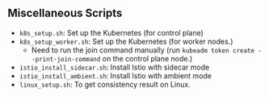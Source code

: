 ## Miscellaneous Scripts

- `k8s_setup.sh`: Set up the Kubernetes (for control plane)
- `k8s_setup_worker.sh`: Set up the Kubernetes (for worker nodes.)
    - Need to run the join command manually (run `kubeadm token create --print-join-command` on the control plane node.)
- `istio_install_sidecar.sh`: Install Istio with sidecar mode
- `istio_install_ambient.sh`: Install Istio with ambient mode
- `linux_setup.sh`: To get consistency result on Linux.

